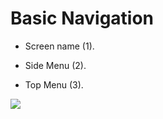 # Basic Navigation

- Screen name (1).​

- Side Menu (2).​

- Top Menu (3).

![](https://user-images.githubusercontent.com/105650529/169865108-03dd7b0a-aa53-4902-a715-49add6f6f8f6.png)
